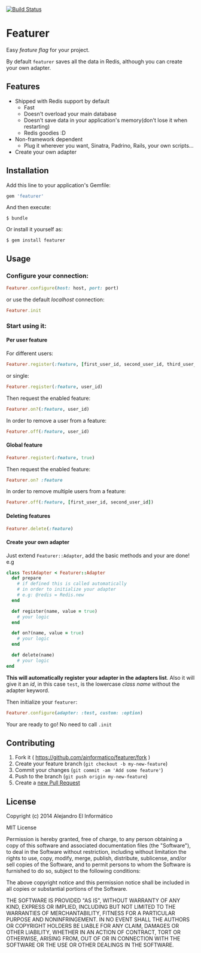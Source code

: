 [![Build Status](https://travis-ci.org/ainformatico/featurer.svg)](https://travis-ci.org/ainformatico/featurer)

# Featurer
Easy _feature flag_ for your project.

By default `featurer` saves all the data in Redis, although you can create your own adapter.

## Features

* Shipped with Redis support by default
  * Fast
  * Doesn't overload your main database
  * Doesn't save data in your application's memory(don't lose it when restarting)
  * Redis goodies :D
* Non-framework dependent
  * Plug it wherever you want, Sinatra, Padrino, Rails, your own scripts...
* Create your own adapter

## Installation

Add this line to your application's Gemfile:

```ruby
gem 'featurer'
```

And then execute:

    $ bundle

Or install it yourself as:

    $ gem install featurer

## Usage

### Configure your connection:
```ruby
Featurer.configure(host: host, port: port)
```

or use the default _localhost_ connection:

```ruby
Featurer.init
```

### Start using it:

#### Per user feature

For different users:

```ruby
Featurer.register(:feature, [first_user_id, second_user_id, third_user_id])
```

or single:

```ruby
Featurer.register(:feature, user_id)
```

Then request the enabled feature:

```ruby
Featurer.on?(:feature, user_id)
```

In order to remove a user from a feature:

```ruby
Featurer.off(:feature, user_id)
```

#### Global feature

```ruby
Featurer.register(:feature, true)
```

Then request the enabled feature:

```ruby
Featurer.on? :feature
```

In order to remove multiple users from a feature:

```ruby
Featurer.off(:feature, [first_user_id, second_user_id])
```

#### Deleting features

```ruby
Featurer.delete(:feature)
```

#### Create your own adapter

Just extend `Featurer::Adapter`, add the basic methods and your are done! e.g

```ruby
class TestAdapter < Featurer::Adapter
  def prepare
    # if defined this is called automatically
    # in order to initialize your adapter
    # e.g: @redis = Redis.new
  end

  def register(name, value = true)
    # your logic
  end

  def on?(name, value = true)
    # your logic
  end

  def delete(name)
    # your logic
end
```

**This will automatically register your adapter in the adapters list**.
Also it will give it an _id_, in this case `test`, is the lowercase _class name_ without
the adapter keyword.

Then initialize your `featurer`:

```ruby
Featurer.configure(adapter: :test, custom: :option)
```

Your are ready to go! No need to call `.init`


## Contributing

1. Fork it ( https://github.com/ainformatico/featurer/fork )
2. Create your feature branch (`git checkout -b my-new-feature`)
3. Commit your changes (`git commit -am 'Add some feature'`)
4. Push to the branch (`git push origin my-new-feature`)
5. Create a [new Pull Request](https://github.com/ainformatico/featurer/compare)

## License

Copyright (c) 2014 Alejandro El Informático

MIT License

Permission is hereby granted, free of charge, to any person obtaining
a copy of this software and associated documentation files (the
"Software"), to deal in the Software without restriction, including
without limitation the rights to use, copy, modify, merge, publish,
distribute, sublicense, and/or sell copies of the Software, and to
permit persons to whom the Software is furnished to do so, subject to
the following conditions:

The above copyright notice and this permission notice shall be
included in all copies or substantial portions of the Software.

THE SOFTWARE IS PROVIDED "AS IS", WITHOUT WARRANTY OF ANY KIND,
EXPRESS OR IMPLIED, INCLUDING BUT NOT LIMITED TO THE WARRANTIES OF
MERCHANTABILITY, FITNESS FOR A PARTICULAR PURPOSE AND
NONINFRINGEMENT. IN NO EVENT SHALL THE AUTHORS OR COPYRIGHT HOLDERS BE
LIABLE FOR ANY CLAIM, DAMAGES OR OTHER LIABILITY, WHETHER IN AN ACTION
OF CONTRACT, TORT OR OTHERWISE, ARISING FROM, OUT OF OR IN CONNECTION
WITH THE SOFTWARE OR THE USE OR OTHER DEALINGS IN THE SOFTWARE.
